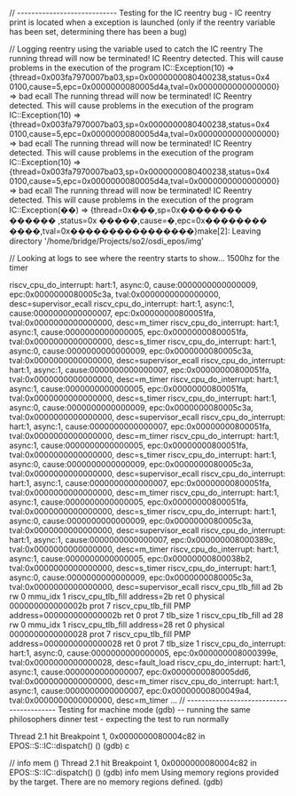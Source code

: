 // ---------------------------- Testing for the IC reentry bug - IC reentry print is located when a exception is launched (only if the reentry variable has been set, determining there has been a bug)

// Logging reentry using the variable used to catch the IC reentry
The running thread will now be terminated!
 IC Reentry detected. This will cause problems in the execution of the program
IC::Exception(10) => {thread=0x003fa7970007ba03,sp=0x0000000080400238,status=0x4
0100,cause=5,epc=0x0000000080005d4a,tval=0x0000000000000000} => bad ecall
The running thread will now be terminated!
 IC Reentry detected. This will cause problems in the execution of the program
IC::Exception(10) => {thread=0x003fa7970007ba03,sp=0x0000000080400238,status=0x4
0100,cause=5,epc=0x0000000080005d4a,tval=0x0000000000000000} => bad ecall
The running thread will now be terminated!
 IC Reentry detected. This will cause problems in the execution of the program
IC::Exception(10) => {thread=0x003fa7970007ba03,sp=0x0000000080400238,status=0x4
0100,cause=5,epc=0x0000000080005d4a,tval=0x0000000000000000} => bad ecall
The running thread will now be terminated!
 IC Reentry detected. This will cause problems in the execution of the program
IC::Exception(��) => {thread=0x���,sp=0x��������        ������  ,status=0x
�����,cause=�,epc=0x��������    ����,tval=0x����������������}make[2]: Leaving directory '/home/bridge/Projects/so2/osdi_epos/img'

// Looking at logs to see where the reentry starts to show... 1500hz for the timer

riscv_cpu_do_interrupt: hart:1, async:0, cause:0000000000000009, epc:0x0000000080005c3a, tval:0x0000000000000000, desc=supervisor_ecall
riscv_cpu_do_interrupt: hart:1, async:1, cause:0000000000000007, epc:0x00000000800051fa, tval:0x0000000000000000, desc=m_timer
riscv_cpu_do_interrupt: hart:1, async:1, cause:0000000000000005, epc:0x00000000800051fa, tval:0x0000000000000000, desc=s_timer
riscv_cpu_do_interrupt: hart:1, async:0, cause:0000000000000009, epc:0x0000000080005c3a, tval:0x0000000000000000, desc=supervisor_ecall
riscv_cpu_do_interrupt: hart:1, async:1, cause:0000000000000007, epc:0x00000000800051fa, tval:0x0000000000000000, desc=m_timer
riscv_cpu_do_interrupt: hart:1, async:1, cause:0000000000000005, epc:0x00000000800051fa, tval:0x0000000000000000, desc=s_timer
riscv_cpu_do_interrupt: hart:1, async:0, cause:0000000000000009, epc:0x0000000080005c3a, tval:0x0000000000000000, desc=supervisor_ecall
riscv_cpu_do_interrupt: hart:1, async:1, cause:0000000000000007, epc:0x00000000800051fa, tval:0x0000000000000000, desc=m_timer
riscv_cpu_do_interrupt: hart:1, async:1, cause:0000000000000005, epc:0x00000000800051fa, tval:0x0000000000000000, desc=s_timer
riscv_cpu_do_interrupt: hart:1, async:0, cause:0000000000000009, epc:0x0000000080005c3a, tval:0x0000000000000000, desc=supervisor_ecall
riscv_cpu_do_interrupt: hart:1, async:1, cause:0000000000000007, epc:0x00000000800051fa, tval:0x0000000000000000, desc=m_timer
riscv_cpu_do_interrupt: hart:1, async:1, cause:0000000000000005, epc:0x00000000800051fa, tval:0x0000000000000000, desc=s_timer
riscv_cpu_do_interrupt: hart:1, async:0, cause:0000000000000009, epc:0x0000000080005c3a, tval:0x0000000000000000, desc=supervisor_ecall
riscv_cpu_do_interrupt: hart:1, async:1, cause:0000000000000007, epc:0x000000008000389c, tval:0x0000000000000000, desc=m_timer
riscv_cpu_do_interrupt: hart:1, async:1, cause:0000000000000005, epc:0x00000000800038b2, tval:0x0000000000000000, desc=s_timer
riscv_cpu_do_interrupt: hart:1, async:0, cause:0000000000000009, epc:0x0000000080005c3a, tval:0x0000000000000000, desc=supervisor_ecall
riscv_cpu_tlb_fill ad 2b rw 0 mmu_idx 1
riscv_cpu_tlb_fill address=2b ret 0 physical 000000000000002b prot 7
riscv_cpu_tlb_fill PMP address=000000000000002b ret 0 prot 7 tlb_size 1
riscv_cpu_tlb_fill ad 28 rw 0 mmu_idx 1
riscv_cpu_tlb_fill address=28 ret 0 physical 0000000000000028 prot 7
riscv_cpu_tlb_fill PMP address=0000000000000028 ret 0 prot 7 tlb_size 1
riscv_cpu_do_interrupt: hart:1, async:0, cause:0000000000000005, epc:0x000000008000399e, tval:0x0000000000000028, desc=fault_load
riscv_cpu_do_interrupt: hart:1, async:1, cause:0000000000000007, epc:0x0000000080005dd6, tval:0x0000000000000000, desc=m_timer
riscv_cpu_do_interrupt: hart:1, async:1, cause:0000000000000007, epc:0x00000000800049a4, tval:0x0000000000000000, desc=m_timer
...
// ----------------------------------------- Testing for machine mode (gdb) -- running the same philosophers dinner test - expecting the test to run normally

Thread 2.1 hit Breakpoint 1, 0x0000000080004c82 in EPOS::S::IC::dispatch() ()
(gdb) c

// info mem () 
Thread 2.1 hit Breakpoint 1, 0x0000000080004c82 in EPOS::S::IC::dispatch() ()
(gdb) info mem
Using memory regions provided by the target.
There are no memory regions defined.
(gdb) 

